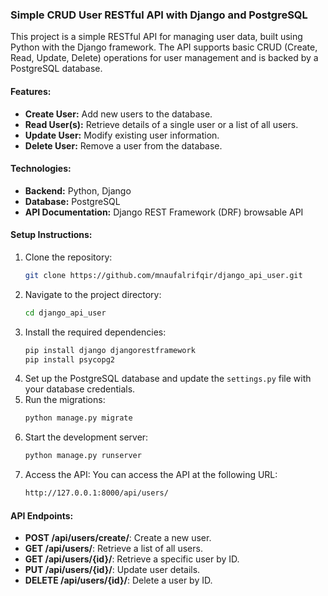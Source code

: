 ### Simple CRUD User RESTful API with Django and PostgreSQL

This project is a simple RESTful API for managing user data, built using Python with the Django framework. The API supports basic CRUD (Create, Read, Update, Delete) operations for user management and is backed by a PostgreSQL database.

#### Features:
- **Create User:** Add new users to the database.
- **Read User(s):** Retrieve details of a single user or a list of all users.
- **Update User:** Modify existing user information.
- **Delete User:** Remove a user from the database.

#### Technologies:
- **Backend:** Python, Django
- **Database:** PostgreSQL
- **API Documentation:** Django REST Framework (DRF) browsable API

#### Setup Instructions:
1. Clone the repository:
   ```bash
   git clone https://github.com/mnaufalrifqir/django_api_user.git
   ```
2. Navigate to the project directory:
   ```bash
   cd django_api_user
   ```
3. Install the required dependencies:
   ```bash
   pip install django djangorestframework
   pip install psycopg2
   ```
4. Set up the PostgreSQL database and update the `settings.py` file with your database credentials.
5. Run the migrations:
   ```bash
   python manage.py migrate
   ```
6. Start the development server:
   ```bash
   python manage.py runserver
   ```
7. Access the API:
   You can access the API at the following URL:
   ```bash
   http://127.0.0.1:8000/api/users/
   ```

#### API Endpoints:
- **POST /api/users/create/**: Create a new user.
- **GET /api/users/**: Retrieve a list of all users.
- **GET /api/users/{id}/**: Retrieve a specific user by ID.
- **PUT /api/users/{id}/**: Update user details.
- **DELETE /api/users/{id}/**: Delete a user by ID.